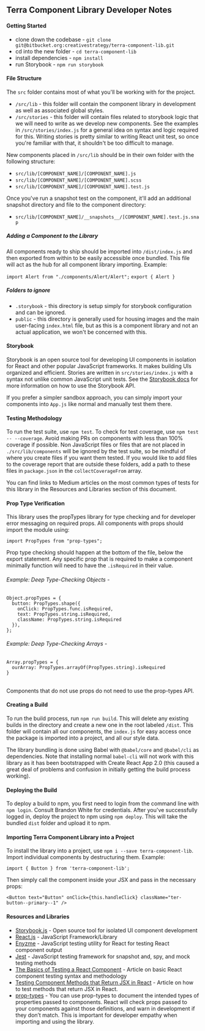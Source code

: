## Terra Component Library Developer Notes

#### Getting Started

- clone down the codebase - `git clone git@bitbucket.org:creativestrategy/terra-component-lib.git`
- cd into the new folder - `cd terra-component-lib`
- install dependencies - `npm install`
- run Storybook - `npm run storybook`

#### File Structure

The `src` folder contains most of what you'll be working with for the project.

- `/src/lib` - this folder will contain the component library in development as well as associated global styles.
- `/src/stories` - this folder will contain files related to storybook logic that we will need to write as we develop new components. See the examples in `/src/stories/index.js` for a general idea on syntax and logic required for this. Writing stories is pretty similar to writing React unit test, so once you're familiar with that, it shouldn't be too difficult to manage.

New components placed in `/src/lib` should be in their own folder with the following structure:

- `src/lib/[COMPONENT_NAME]/[COMPONENT_NAME].js`
- `src/lib/[COMPONENT_NAME]/[COMPONENT_NAME].scss`
- `src/lib/[COMPONENT_NAME]/[COMPONENT_NAME].test.js`

Once you've run a snapshot test on the component, it'll add an additional snapshot directory and file to the component directory:

- `src/lib/[COMPONENT_NAME]/__snapshots__/[COMPONENT_NAME].test.js.snap`

##### Adding a Component to the Library

All components ready to ship should be imported into `/dist/index.js` and then exported from within to be easily accessible once bundled. This file will act as the hub for all component library importing. Example:

`import Alert from "./components/Alert/Alert";`
`export { Alert }`

##### Folders to ignore

- `.storybook` - this directory is setup simply for storybook configuration and can be ignored.
- `public` - this directory is generally used for housing images and the main user-facing `index.html` file, but as this is a component library and not an actual application, we won't be concerned with this.

#### Storybook

Storybook is an open source tool for developing UI components in isolation for React and other popular JavaScript frameworks. It makes building UIs organized and efficient. Stories are written in `src/stories/index.js` with a syntax not unlike common JavaScript unit tests. See the [Storybook docs](https://storybook.js.org/docs/basics/introduction/) for more information on how to use the Storybook API.

If you prefer a simpler sandbox approach, you can simply import your components into `App.js` like normal and manually test them there.

#### Testing Methodology

To run the test suite, use `npm test`. To check for test coverage, use `npm test -- --coverage`. Avoid making PRs on components with less than 100% coverage if possible. Non JavaScript files or files that are not placed in `./src/lib/components` will be ignored by the test suite, so be mindful of where you create files if you want them tested. If you would like to add files to the coverage report that are outside these folders, add a path to these files in `package.json` in the `collectCoverageFrom` array.

You can find links to Medium articles on the most common types of tests for this library in the Resources and Libraries section of this document.

#### Prop Type Verification

This library uses the propTypes library for type checking and for developer error messaging on required props. All components with props should import the module using:

`import PropTypes from "prop-types";`

Prop type checking should happen at the bottom of the file, below the export statement. Any specific prop that is required to make a component minimally function will need to have the `.isRequired` in their value.

###### Example: Deep Type-Checking Objects -

```
Object.propTypes = {
  button: PropTypes.shape({
    onClick: PropTypes.func.isRequired,
    text: PropTypes.string.isRequired,
    className: PropTypes.string.isRequired
  }),
};
```

###### Example: Deep Type-Checking Arrays -

```
Array.propTypes = {
  ourArray: PropTypes.arrayOf(PropTypes.string).isRequired
}
```

</br>
Components that do not use props do not need to use the prop-types API.

#### Creating a Build

To run the build process, run `npm run build`. This will delete any existing builds in the directory and create a new one in the root labeled `/dist`. This folder will contain all our components, the `index.js` for easy access once the package is imported into a project, and all our style data.

The library bundling is done using Babel with `@babel/core` and `@babel/cli` as dependencies. Note that installing normal `babel-cli` will not work with this library as it has been bootstrapped with Create React App 2.0 (this caused a great deal of problems and confusion in initially getting the build process working).

#### Deploying the Build

To deploy a build to npm, you first need to login from the command line with `npm login`. Consult Brandon White for credentials. After you've successfully logged in, deploy the project to npm using `npm deploy`. This will take the bundled `dist` folder and upload it to npm.

#### Importing Terra Component Library into a Project

To install the library into a project, use `npm i --save terra-component-lib`. Import individual components by destructuring them. Example:

`import { Button } from 'terra-component-lib';`

Then simply call the component inside your JSX and pass in the necessary props:

`<Button text="Button" onClick={this.handleClick} className="ter-button--primary--1" />`

#### Resources and Libraries

- [Storybook.js](https://storybook.js.org/) - Open source tool for isolated UI component development
- [React.js](https://reactjs.org/) - JavaScript Framework/Library
- [Enyzme](https://airbnb.io/enzyme/) - JavaScript testing utility for React for testing React component output
- [Jest](https://jestjs.io/docs/en/getting-started) - JavaScript testing framework for snapshot and, spy, and mock testing methods
- [The Basics of Testing a React Component](https://levelup.gitconnected.com/the-basics-of-testing-a-react-component-2ff635c99044) - Article on basic React component testing syntax and methodology
- [Testing Component Methods that Return JSX in React](https://medium.com/@relasine/testing-component-methods-that-return-jsx-in-react-dc8032e3cf22) - Article on how to test methods that return JSX in React.
- [prop-types](https://www.npmjs.com/package/prop-types) - You can use prop-types to document the intended types of properties passed to components. React will check props passed to your components against those definitions, and warn in development if they don’t match. This is important for developer empathy when importing and using the library.
